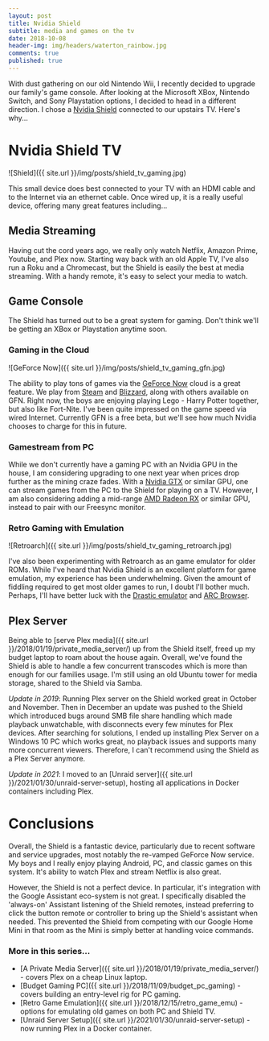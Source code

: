 ```yaml
---
layout: post
title: Nvidia Shield
subtitle: media and games on the tv 
date: 2018-10-08
header-img: img/headers/waterton_rainbow.jpg
comments: true
published: true
---
```


With dust gathering on our old Nintendo Wii, I recently decided to upgrade our family's game console.  After looking at the Microsoft XBox, Nintendo Switch, and Sony Playstation options, I decided to head in a different direction.  I chose a [Nvidia Shield](https://www.nvidia.com/en-us/shield/) connected to our upstairs TV.  Here's why...

# Nvidia Shield TV

![Shield]({{ site.url }}/img/posts/shield_tv_gaming.jpg)

This small device does best connected to your TV with an HDMI cable and to the Internet via an ethernet cable.  Once wired up, it is a really useful device, offering many great features including... 

## Media Streaming

Having cut the cord years ago, we really only watch Netflix, Amazon Prime, Youtube, and Plex now.  Starting way back with an old Apple TV, I've also run a Roku and a Chromecast, but the Shield is easily the best at media streaming.  With a handy remote, it's easy to select your media to watch.

## Game Console

The Shield has turned out to be a great system for gaming.  Don't think we'll be getting an XBox or Playstation anytime soon.

### Gaming in the Cloud

![GeForce Now]({{ site.url }}/img/posts/shield_tv_gaming_gfn.jpg)

The ability to play tons of games via the [GeForce Now](https://www.nvidia.com/en-us/geforce/products/geforce-now/) cloud is a great feature. We play from [Steam](https://store.steampowered.com/) and [Blizzard](https://www.blizzard.com), along with others available on GFN.  Right now, the boys are enjoying playing Lego - Harry Potter together, but also like Fort-Nite.  I've been quite impressed on the game speed via wired Internet.  Currently GFN is a free beta, but we'll see how much Nvidia chooses to charge for this in future.

### Gamestream from PC

While we don't currently have a gaming PC with an Nvidia GPU in the house, I am considering upgrading to one next year when prices drop further as the mining craze fades.  With a [Nvidia GTX](https://www.nvidia.com/en-us/geforce/products/) or similar GPU, one can stream games from the PC to the Shield for playing on a TV.  However, I am also considering adding a mid-range [AMD Radeon RX](https://www.amd.com/en/RX-series) or similar GPU, instead to pair with our Freesync monitor.

### Retro Gaming with Emulation

![Retroarch]({{ site.url }}/img/posts/shield_tv_gaming_retroarch.jpg)

I've also been experimenting with Retroarch as an game emulator for older ROMs.  While I've heard that Nvidia Shield is an excellent platform for game emulation, my experience has been underwhelming.  Given the amount of fiddling required to get most older games to run, I doubt I'll bother much.  Perhaps, I'll have better luck with the [Drastic emulator](https://play.google.com/store/apps/details?id=com.dsemu.drastic) and [ARC Browser](https://play.google.com/store/apps/details?id=net.floatingpoint.android.arcturus).

## Plex Server

Being able to [serve Plex media]({{ site.url }}/2018/01/19/private_media_server/) up from the Shield itself, freed up my budget laptop to roam about the house again.  Overall, we've found the Shield is able to handle a few concurrent transcodes which is more than enough for our families usage.  I'm still using an old Ubuntu tower for media storage, shared to the Shield via Samba.

*Update in 2019*: Running Plex server on the Shield worked great in October and November.  Then in December an update was pushed to the Shield which introduced bugs around SMB file share handling which made playback unwatchable, with disconnects every few minutes for Plex devices.  After searching for solutions, I ended up installing Plex Server on a Windows 10 PC which works great, no playback issues and supports many more concurrent viewers.  Therefore, I can't recommend using the Shield as a Plex Server anymore.

*Update in 2021*: I moved to an [Unraid server]({{ site.url }}/2021/01/30/unraid-server-setup), hosting all applications in Docker containers including Plex.

# Conclusions

Overall, the Shield is a fantastic device, particularly due to recent software and service upgrades, most notably the re-vamped GeForce Now service.  My boys and I really enjoy playing Android, PC, and classic games on this system.  It's ability to watch Plex and stream Netflix is also great.

However, the Shield is not a perfect device.  In particular, it's integration with the Google Assistant eco-system is not great.  I specifically disabled the 'always-on' Assistant listening of the Shield remotes, instead preferring to click the button remote or controller to bring up the Shield's assistant when needed.  This prevented the Shield from competing with our Google Home Mini in that room as the Mini is simply better at handling voice commands.

### More in this series...
* [A Private Media Server]({{ site.url }}/2018/01/19/private_media_server/) - covers Plex on a cheap Linux laptop.
* [Budget Gaming PC]({{ site.url }}/2018/11/09/budget_pc_gaming) - covers building an entry-level rig for PC gaming. 
* [Retro Game Emulation]({{ site.url }}/2018/12/15/retro_game_emu) - options for emulating old games on both PC and Shield TV. 
* [Unraid Server Setup]({{ site.url }}/2021/01/30/unraid-server-setup) - now running Plex in a Docker container.